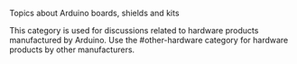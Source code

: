 Topics about Arduino boards, shields and kits

This category is used for discussions related to hardware products manufactured by Arduino. Use the #other-hardware category for hardware products by other manufacturers.
